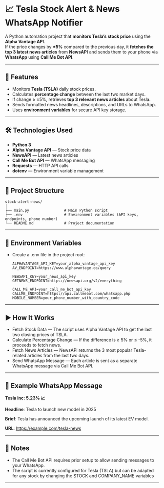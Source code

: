 # 📈 Tesla Stock Alert & News WhatsApp Notifier

A Python automation project that **monitors Tesla’s stock price** using the **Alpha Vantage API**.  
If the price changes by **±5%** compared to the previous day, it **fetches the top 3 latest news articles** from **NewsAPI** and sends them to your phone via **WhatsApp** using **Call Me Bot API**.

---

## 🚀 Features

- Monitors **Tesla (TSLA)** daily stock prices.
- Calculates **percentage change** between the last two market days.
- If change ≥ ±5%, retrieves **top 3 relevant news articles** about Tesla.
- Sends formatted news headlines, descriptions, and URLs to WhatsApp.
- Uses **environment variables** for secure API key storage.

---

## 🛠️ Technologies Used

- **Python 3**
- **Alpha Vantage API** — Stock price data
- **NewsAPI** — Latest news articles
- **Call Me Bot API** — WhatsApp messaging
- **Requests** — HTTP API calls
- **dotenv** — Environment variable management

---

## 📂 Project Structure

    stock-alert-news/
    │
    ├── main.py                # Main Python script
    ├── .env                   # Environment variables (API keys, endpoints, phone number)
    └── README.md              # Project documentation

---

## 🔑 Environment Variables

- Create a .env file in the project root:

      ALPHAVANTAGE_API_KEY=your_alpha_vantage_api_key
      AV_ENDPOINT=https://www.alphavantage.co/query
      
      NEWSAPI_KEY=your_news_api_key
      GETNEWS_ENDPOINT=https://newsapi.org/v2/everything
      
      CALL_ME_API=your_call_me_bot_api_key
      CALLME_ENDPOINT=https://api.callmebot.com/whatsapp.php
      MOBILE_NUMBER=your_phone_number_with_country_code

---

## ▶️ How It Works

- Fetch Stock Data — The script uses Alpha Vantage API to get the last two closing prices of TSLA.
- Calculate Percentage Change — If the difference is ≥ 5% or ≤ -5%, it proceeds to fetch news.
- Fetch News Articles — NewsAPI returns the 3 most popular Tesla-related articles from the last two days.
- Send WhatsApp Message — Each article is sent as a separate WhatsApp message via Call Me Bot API.

---

## 📜 Example WhatsApp Message

  **Tesla Inc: 5.23% 📈**
  
  **Headline**: Tesla to launch new model in 2025
  
  **Brief**: Tesla has announced the upcoming launch of its latest EV model.
  
  **URL**: https://example.com/tesla-news

---

## 📌 Notes

- The Call Me Bot API requires prior setup to allow sending messages to your WhatsApp.
- The script is currently configured for Tesla (TSLA) but can be adapted for any stock by changing the STOCK and COMPANY_NAME variables

---


